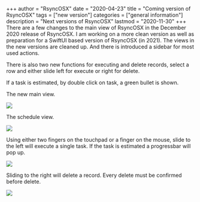 +++
author = "RsyncOSX"
date = "2020-04-23"
title =  "Coming version of RsyncOSX"
tags = ["new version"]
categories = ["general information"]
description = "Next versions of RsyncOSX"
lastmod = "2020-11-30"
+++
There are a few changes to the main view of RsyncOSX in the December 2020 release of RsyncOSX. I am working on a more clean version as well as preparation for a SwiftUI based version of RsyncOSX (in 2021). The views in the new versions are cleaned up. And there is introduced a sidebar for most used actions.

There is also two new functions for executing and delete records, select a row and either slide left for execute or right for delete.

If a task is estimated, by double click on task, a green bullet is shown.

The new main view.

![](/images/RsyncOSX/master/new/mainclean.png)

The schedule view.

![](/images/RsyncOSX/master/new/scheduleclean.png)

Using either two fingers on the touchpad or a finger on the mouse, slide to the left will execute a single task. If the task is estimated a progressbar will pop up.

![](/images/RsyncOSX/master/new/executeleft.png)

Sliding to the right will delete a record. Every delete must be confirmed before delete.

![](/images/RsyncOSX/master/new/deleteright.png)
